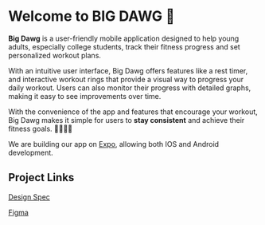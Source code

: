 # Welcome to BIG DAWG 👋

**Big Dawg** is a user-friendly mobile application designed to help young adults, especially college students, track their fitness progress and set personalized workout plans. 

With an intuitive user interface, Big Dawg offers features like a rest timer, and interactive workout rings that provide a visual way to progress your daily workout. Users can also monitor their progress with detailed graphs, making it easy to see improvements over time. 

With the convenience of the app and features that encourage your workout, Big Dawg makes it simple for users to **stay consistent** and achieve their fitness goals. 💪🔥🔥🔥

We are building our app on [Expo](https://expo.dev), allowing both IOS and Android development.

## Project Links
[Design Spec](https://docs.google.com/document/d/1QbWJb0kECc7VsmT5B-eNRYg6oHW87e8hIJf0m4xqtqM/edit?usp=sharing)

[Figma](https://www.figma.com/proto/DJ7ITxQZ5WIV72COjDJ7g2/big-dawg?node-id=0-1&t=dR1eAcUhgphNbPFA-1)

